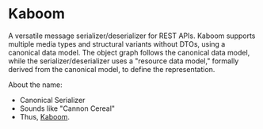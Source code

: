 Kaboom
======

A versatile message serializer/deserializer for REST APIs. Kaboom supports multiple media types and structural variants without DTOs, using a canonical data model.  The object graph follows the canonical data model, while the serializer/deserializer uses a "resource data model," formally derived from the canonical model, to define the representation.

About the name:
* Canonical Serializer
* Sounds like "Cannon Cereal"
* Thus, [Kaboom](http://goo.gl/R1WcT8).
